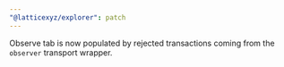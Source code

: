 ```yaml
---
"@latticexyz/explorer": patch
---
```


Observe tab is now populated by rejected transactions coming from the `observer` transport wrapper.
